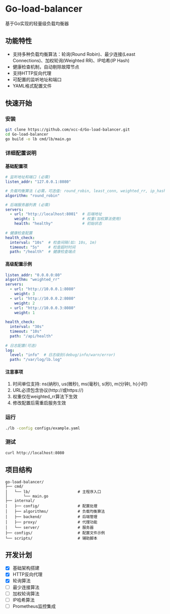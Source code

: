 # Go-load-balancer

基于Go实现的轻量级负载均衡器

## 功能特性

- 支持多种负载均衡算法：轮询(Round Robin)、最少连接(Least Connections)、加权轮询(Weighted RR)、IP哈希(IP Hash)
- 健康检查机制，自动剔除故障节点
- 支持HTTP反向代理
- 可配置的监听地址和端口
- YAML格式配置文件

## 快速开始

### 安装

```bash
git clone https://github.com/xcc-d/Go-load-balancer.git
cd Go-load-balancer
go build -o lb cmd/lb/main.go
```

### 详细配置说明

#### 基础配置项

```yaml
# 监听地址和端口 (必需)
listen_addr: "127.0.0.1:8080"

# 负载均衡算法 (必需，可选值: round_robin, least_conn, weighted_rr, ip_hash)
algorithm: "round_robin"

# 后端服务器列表 (必需)
servers:
  - url: "http://localhost:8001"  # 后端地址
    weight: 1                     # 权重(加权算法使用)
    health: "healthy"             # 初始状态
    
# 健康检查配置
health_check:
  interval: "10s"  # 检查间隔(如: 10s, 1m)
  timeout: "5s"    # 检查超时时间
  path: "/health"  # 健康检查端点
```

#### 高级配置示例

```yaml
listen_addr: "0.0.0.0:80"
algorithm: "weighted_rr"
servers:
  - url: "http://10.0.0.1:8080"
    weight: 3
  - url: "http://10.0.0.2:8080" 
    weight: 2
  - url: "http://10.0.0.3:8080"
    weight: 1
    
health_check:
  interval: "30s"
  timeout: "10s"
  path: "/api/health"
  
# 日志配置(可选)
log:
  level: "info"  # 日志级别(debug/info/warn/error)
  path: "/var/log/lb.log"
```

#### 注意事项
1. 时间单位支持: ns(纳秒), us(微秒), ms(毫秒), s(秒), m(分钟), h(小时)
2. URL必须包含协议(http://或https://)
3. 权重仅在weighted_rr算法下生效
4. 修改配置后需重启服务生效

### 运行

```bash
./lb -config configs/example.yaml
```

### 测试

```bash
curl http://localhost:8080
```

## 项目结构

```
go-load-balancer/
├── cmd/
│   └── lb/                     # 主程序入口
│       └── main.go
├── internal/
│   ├── config/                 # 配置处理
│   ├── algorithms/             # 负载均衡算法
│   ├── backend/                # 后端管理
│   ├── proxy/                  # 代理功能
│   └── server/                 # 服务器
├── configs/                    # 配置文件示例
└── scripts/                    # 辅助脚本
```

## 开发计划

- [x] 基础架构搭建
- [x] HTTP反向代理
- [x] 轮询算法
- [ ] 最少连接算法
- [ ] 加权轮询算法
- [ ] IP哈希算法
- [ ] Prometheus监控集成
